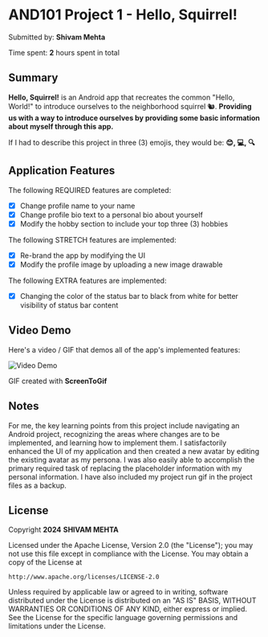 # AND101 Project 1 - Hello, Squirrel!

Submitted by: **Shivam Mehta**

Time spent: **2** hours spent in total

## Summary

**Hello, Squirrel!** is an Android app that recreates the common "Hello, World!" to introduce ourselves to the neighborhood squirrel 🐿.  **Providing us with a way to introduce ourselves by providing some basic information about myself through this app.**

If I had to describe this project in three (3) emojis, they would be: **😊, 💻, 🔍**

## Application Features

<!-- (This is a comment) Please be sure to change the [ ] to [x] for any features you completed.  If a feature is not checked [x], you might miss the points for that item! -->

The following REQUIRED features are completed:

- [X] Change profile name to your name
- [X] Change profile bio text to a personal bio about yourself
- [X] Modify the hobby section to include your top three (3) hobbies

The following STRETCH features are implemented:

- [X] Re-brand the app by modifying the UI
- [X] Modify the profile image by uploading a new image drawable

The following EXTRA features are implemented:

- [X] Changing the color of the status bar to black from white for better visibility of status bar content

## Video Demo

Here's a video / GIF that demos all of the app's implemented features:

<img src='https://i.imgur.com/uB9Hu3O.gif' title='Project1' width='' alt='Video Demo' />

GIF created with **ScreenToGif**

<!-- Recommended tools:
- [Kap](https://getkap.co/) for macOS
- [ScreenToGif](https://www.screentogif.com/) for Windows
- [peek](https://github.com/phw/peek) for Linux. -->

## Notes

For me, the key learning points from this project include navigating an Android project, recognizing the areas where changes are to be implemented, and learning how to implement them. I satisfactorily enhanced the UI of my application and then created a new avatar by editing the existing avatar as my persona. I was also easily able to accomplish the primary required task of replacing the placeholder information with my personal information. I have also included my project run gif in the project files as a backup.

## License

Copyright **2024** **SHIVAM MEHTA**

Licensed under the Apache License, Version 2.0 (the "License");
you may not use this file except in compliance with the License.
You may obtain a copy of the License at

    http://www.apache.org/licenses/LICENSE-2.0

Unless required by applicable law or agreed to in writing, software
distributed under the License is distributed on an "AS IS" BASIS,
WITHOUT WARRANTIES OR CONDITIONS OF ANY KIND, either express or implied.
See the License for the specific language governing permissions and
limitations under the License.
